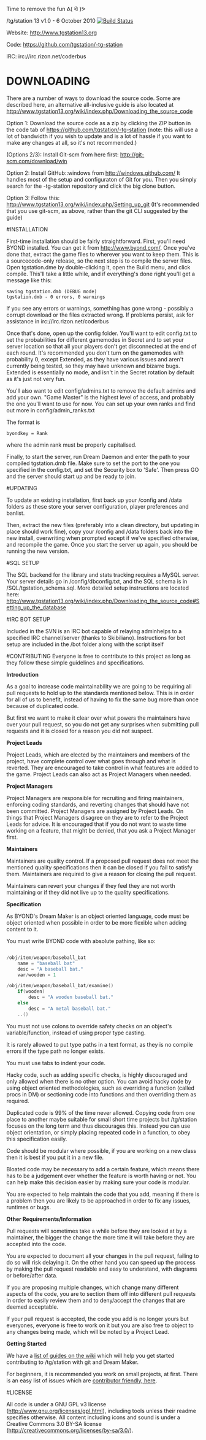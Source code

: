Time to remove the fun ᕕ( ᐛ )ᕗ

/tg/station 13 v1.0 - 6 October 2010 [![Build Status](https://travis-ci.org/tgstation/-tg-station.png)](https://travis-ci.org/tgstation/-tg-station)

Website: http://www.tgstation13.org

Code: https://github.com/tgstation/-tg-station

IRC: irc://irc.rizon.net/coderbus

# DOWNLOADING

There are a number of ways to download the source code. Some are described here, an alternative all-inclusive guide is also located at http://www.tgstation13.org/wiki/index.php/Downloading_the_source_code

Option 1: Download the source code as a zip by clicking the ZIP button in the
code tab of https://github.com/tgstation/-tg-station
(note: this will use a lot of bandwidth if you wish to update and is a lot of
hassle if you want to make any changes at all, so it's not recommended.)

(Options 2/3): Install Git-scm from here first: http://git-scm.com/download/win

Option 2:
Install GitHub::windows from http://windows.github.com/
It handles most of the setup and configuraton of Git for you.
Then you simply search for the -tg-station repository and click the big clone
button.

Option 3:
Follow this: http://www.tgstation13.org/wiki/index.php/Setting_up_git
(It's recommended that you use git-scm, as above, rather than the git CLI
suggested by the guide)

#INSTALLATION

First-time installation should be fairly straightforward.  First, you'll need
BYOND installed.  You can get it from http://www.byond.com/.  Once you've done 
that, extract the game files to wherever you want to keep them.  This is a
sourcecode-only release, so the next step is to compile the server files.
Open tgstation.dme by double-clicking it, open the Build menu, and click
compile.  This'll take a little while, and if everything's done right you'll get
a message like this:

```
saving tgstation.dmb (DEBUG mode)
tgstation.dmb - 0 errors, 0 warnings
```

If you see any errors or warnings, something has gone wrong - possibly a corrupt
download or the files extracted wrong. If problems persist, ask for assistance
in irc://irc.rizon.net/coderbus

Once that's done, open up the config folder.  You'll want to edit config.txt to
set the probabilities for different gamemodes in Secret and to set your server
location so that all your players don't get disconnected at the end of each
round.  It's recommended you don't turn on the gamemodes with probability 0, 
except Extended, as they have various issues and aren't currently being tested,
so they may have unknown and bizarre bugs.  Extended is essentially no mode, and
isn't in the Secret rotation by default as it's just not very fun.

You'll also want to edit config/admins.txt to remove the default admins and add
your own.  "Game Master" is the highest level of access, and probably the one
you'll want to use for now.  You can set up your own ranks and find out more in
config/admin_ranks.txt

The format is

```
byondkey = Rank
```

where the admin rank must be properly capitalised.

Finally, to start the server, run Dream Daemon and enter the path to your
compiled tgstation.dmb file.  Make sure to set the port to the one you 
specified in the config.txt, and set the Security box to 'Safe'.  Then press GO
and the server should start up and be ready to join.

#UPDATING

To update an existing installation, first back up your /config and /data folders
as these store your server configuration, player preferences and banlist.

Then, extract the new files (preferably into a clean directory, but updating in
place should work fine), copy your /config and /data folders back into the new
install, overwriting when prompted except if we've specified otherwise, and
recompile the game.  Once you start the server up again, you should be running
the new version.

#SQL SETUP

The SQL backend for the library and stats tracking requires a 
MySQL server.  Your server details go in /config/dbconfig.txt, and the SQL 
schema is in /SQL/tgstation_schema.sql.  More detailed setup instructions are located here: http://www.tgstation13.org/wiki/index.php/Downloading_the_source_code#Setting_up_the_database

#IRC BOT SETUP

Included in the SVN is an IRC bot capable of relaying adminhelps to a specified
IRC channel/server (thanks to Skibiliano).
Instructions for bot setup are included in the /bot folder along with the script
itself

#CONTRIBUTING
Everyone is free to contribute to this project as long as they follow these simple guidelines and specifications.

**Introduction**

As a goal to increase code maintainability we are going to be requiring all pull requests to hold up to the standards mentioned below. This is in order for all of us to benefit, instead of having to fix the same bug more than once because of duplicated code.

But first we want to make it clear over what powers the maintainers have over your pull request, so you do not get any surprises when submitting pull requests and it is closed for a reason you did not suspect.

**Project Leads**

Project Leads, which are elected by the maintainers and members of the project, have complete control over what goes through and what is reverted. They are encouraged to take control in what features are added to the game. Project Leads can also act as Project Managers when needed.

**Project Managers**

Project Managers are responsible for recruiting and firing maintainers, enforcing coding standards, and reverting changes that should have not been committed. Project Managers are assigned by Project Leads. On things that Project Managers disagree on they are to refer to the Project Leads for advice. It is encouraged that if you do not want to waste time working on a feature, that might be denied, that you ask a Project Manager first.

**Maintainers**

Maintainers are quality control. If a proposed pull request does not meet the mentioned quality specifications then it can be closed if you fail to satisfy them. Maintainers are required to give a reason for closing the pull request.

Maintainers can revert your changes if they feel they are not worth maintaining or if they did not live up to the quality specifications.

**Specification**

As BYOND's Dream Maker is an object oriented language, code must be object oriented when possible in order to be more flexible when adding content to it.

You must write BYOND code with absolute pathing, like so:

```C++

/obj/item/weapon/baseball_bat
    name = "baseball bat"
    desc = "A baseball bat."
    var/wooden = 1

/obj/item/weapon/baseball_bat/examine()
    if(wooden)
        desc = "A wooden baseball bat."
    else
        desc = "A metal baseball bat."
    ..()

```

You must not use colons to override safety checks on an object's variable/function, instead of using proper type casting.

It is rarely allowed to put type paths in a text format, as they is no compile errors if the type path no longer exists.

You must use tabs to indent your code.

Hacky code, such as adding specific checks, is highly discouraged and only allowed when there is no other option. You can avoid hacky code by using object oriented methodologies, such as overriding a function (called procs in DM) or sectioning code into functions and then overriding them as required.

Duplicated code is 99% of the time never allowed. Copying code from one place to another maybe suitable for small short time projects but /tg/station focuses on the long term and thus discourages this. Instead you can use object orientation, or simply placing repeated code in a function, to obey this specification easily.

Code should be modular where possible, if you are working on a new class then it is best if you put it in a new file.

Bloated code may be necessary to add a certain feature, which means there has to be a judgement over whether the feature is worth having or not. You can help make this decision easier by making sure your code is modular.

You are expected to help maintain the code that you add, meaning if there is a problem then you are likely to be approached in order to fix any issues, runtimes or bugs.

**Other Requirements/Information**

Pull requests will sometimes take a while before they are looked at by a maintainer, the bigger the change the more time it will take before they are accepted into the code.

You are expected to document all your changes in the pull request, failing to do so will risk delaying it. On the other hand you can speed up the process by making the pull request readable and easy to understand, with diagrams or before/after data.

If you are proposing multiple changes, which change many different aspects of the code, you are to section them off into different pull requests in order to easily review them and to deny/accept the changes that are deemed acceptable.

If your pull request is accepted, the code you add is no longer yours but everyones, everyone is free to work on it but you are also free to object to any changes being made, which will be noted by a Project Lead.

**Getting Started**

We have a [list of guides on the wiki](http://www.tgstation13.org/wiki/index.php/Guides#Development_and_Contribution_Guides) which will help you get started contributing to /tg/station with git and Dream Maker.

For beginners, it is recommended you work on small projects, at first. There is an easy list of issues which are [contributor friendly, here](https://github.com/tgstation/-tg-station/issues?labels=Contributor+Friendly&page=1&state=open).

#LICENSE

All code is under a GNU GPL v3 license (http://www.gnu.org/licenses/gpl.html),
including tools unless their readme specifies otherwise.
All content including icons and sound is under a Creative Commons 3.0 BY-SA
license (http://creativecommons.org/licenses/by-sa/3.0/).
